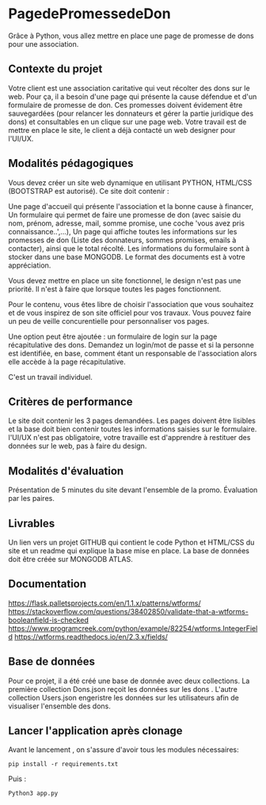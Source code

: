 # PagedePromessedeDon

Grâce à Python, vous allez mettre en place une page de promesse de dons pour une association.

## Contexte du projet


Votre client est une association caritative qui veut récolter des dons sur le web. Pour ça, il a besoin d'une page qui présente la cause défendue et d'un formulaire de promesse de don. Ces promesses doivent évidement être sauvegardées (pour relancer les donnateurs et gérer la partie juridique des dons) et consultables en un clique sur une page web. Votre travail est de mettre en place le site, le client a déjà contacté un web designer pour l'UI/UX.

## Modalités pédagogiques


Vous devez créer un site web dynamique en utilisant PYTHON, HTML/CSS (BOOTSTRAP est autorisé). Ce site doit contenir :

Une page d'accueil qui présente l'association et la bonne cause à financer,
Un formulaire qui permet de faire une promesse de don (avec saisie du nom, prénom, adresse, mail, somme promise, une coche 'vous avez pris connaissance..',...),
Un page qui affiche toutes les informations sur les promesses de don (Liste des donnateurs, sommes promises, emails à contacter), ainsi que le total récolté.
Les informations du formulaire sont à stocker dans une base MONGODB. Le format des documents est à votre appréciation.

Vous devez mettre en place un site fonctionnel, le design n'est pas une priorité. Il n'est à faire que lorsque toutes les pages fonctionnent.

Pour le contenu, vous êtes libre de choisir l'association que vous souhaitez et de vous inspirez de son site officiel pour vos travaux. Vous pouvez faire un peu de veille concurentielle pour personnaliser vos pages.

Une option peut être ajoutée : un formulaire de login sur la page récapitulative des dons. Demandez un login/mot de passe et si la personne est identifiée, en base, comment étant un responsable de l'association alors elle accède à la page récapitulative.

C'est un travail individuel.

## Critères de performance

Le site doit contenir les 3 pages demandées. Les pages doivent être lisibles et la base doit bien contenir toutes les informations saisies sur le formulaire. l'UI/UX n'est pas obligatoire, votre travaille est d'apprendre à restituer des données sur le web, pas à faire du design.

## Modalités d'évaluation

Présentation de 5 minutes du site devant l'ensemble de la promo. Évaluation par les paires.

## Livrables

Un lien vers un projet GITHUB qui contient le code Python et HTML/CSS du site et un readme qui explique la base mise en place. La base de données doit être créée sur MONGODB ATLAS.

## Documentation 
https://flask.palletsprojects.com/en/1.1.x/patterns/wtforms/
https://stackoverflow.com/questions/38402850/validate-that-a-wtforms-booleanfield-is-checked
https://www.programcreek.com/python/example/82254/wtforms.IntegerField
https://wtforms.readthedocs.io/en/2.3.x/fields/

## Base de données

Pour ce projet, il a été créé une base de donnée avec deux collections. La première collection Dons.json reçoit les données sur les dons . L'autre collection Users.json engeristre les données sur les utilisateurs afin de visualiser l'ensemble des dons. 

## Lancer l'application après clonage

Avant le lancement , on s'assure d'avoir tous les modules nécessaires:

```
pip install -r requirements.txt
```
Puis :
```
Python3 app.py

```



